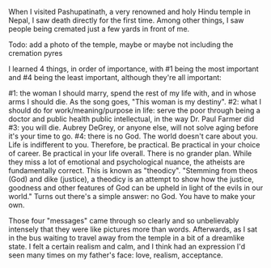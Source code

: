 When I visited Pashupatinath, a very renowned and holy Hindu temple in Nepal, I saw death directly for the first time.
Among other things, I saw people being cremated just a few yards in front of me.

Todo: add a photo of the temple, maybe or maybe not including the cremation pyres

I learned 4 things, in order of importance, with #1 being the most important and #4 being the least important, although they're all important:

#1: the woman I should marry, spend the rest of my life with, and in whose arms I should die. As the song goes, "This woman is my destiny".
#2: what I should do for work/meaning/purpose in life: serve the poor through being a doctor and public health public intellectual,
in the way Dr. Paul Farmer did
#3: you will die. Aubrey DeGrey, or anyone else, will not solve aging before it's your time to go.
#4: there is no God. The world doesn't care about you. Life is indifferent to you.
Therefore, be practical. Be practical in your choice of career. Be practical in your life overall. There is no grander plan.
While they miss a lot of emotional and psychological nuance, the atheists are fundamentally correct.
This is known as "theodicy". "Stemming from theos (God) and dike (justice), a theodicy is an attempt to show how the justice, goodness and other features of God can be upheld in light of the evils in our world."
Turns out there's a simple answer: no God. You have to make your own.

Those four "messages" came through so clearly and so unbelievably intensely that they were like pictures more than words.
Afterwards, as I sat in the bus waiting to travel away from the temple in a bit of a dreamlike state.
I felt a certain realism and calm, and I think had an expression I'd seen many times on my father's face: love, realism, acceptance.
